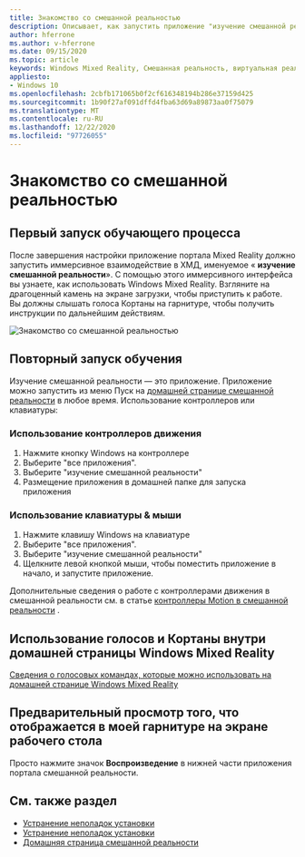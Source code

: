 ```yaml
---
title: Знакомство со смешанной реальностью
description: Описывает, как запустить приложение "изучение смешанной реальности" и как перемещаться по Windows Mixed Reality.
author: hferrone
ms.author: v-hferrone
ms.date: 09/15/2020
ms.topic: article
keywords: Windows Mixed Reality, Смешанная реальность, виртуальная реальность, VR, MR, руководство, начало работы
appliesto:
- Windows 10
ms.openlocfilehash: 2cbfb171065b0f2cf616348194b286e37159d425
ms.sourcegitcommit: 1b90f27af091dffd4fba63d69a89873aa0f75079
ms.translationtype: MT
ms.contentlocale: ru-RU
ms.lasthandoff: 12/22/2020
ms.locfileid: "97726055"
---
```

# <a name="learn-mixed-reality"></a>Знакомство со смешанной реальностью

## <a name="running-the-learning-experience-for-the-first-time"></a>Первый запуск обучающего процесса

После завершения настройки приложение портала Mixed Reality должно запустить иммерсивное взаимодействие в ХМД, именуемое « **изучение смешанной реальности**». С помощью этого иммерсивного интерфейса вы узнаете, как использовать Windows Mixed Reality. Взгляните на драгоценный камень на экране загрузки, чтобы приступить к работе. Вы должны слышать голоса Кортаны на гарнитуре, чтобы получить инструкции по дальнейшим действиям.

![Знакомство со смешанной реальностью](images/file-learnmixedrealitystart.png)

## <a name="rerun-the-learning-experience"></a>Повторный запуск обучения

Изучение смешанной реальности — это приложение. Приложение можно запустить из меню Пуск на [домашней странице смешанной реальности](your-mixed-reality-home.md) в любое время. Использование контроллеров или клавиатуры:

### <a name="use-your-motion-controllers"></a>Использование контроллеров движения

1. Нажмите кнопку Windows на контроллере
2. Выберите "все приложения".
3. Выберите "изучение смешанной реальности"
4. Размещение приложения в домашней папке для запуска приложения

### <a name="use-your-mouse--keyboard"></a>Использование клавиатуры & мыши

1. Нажмите клавишу Windows на клавиатуре
2. Выберите "все приложения".
3. Выберите "изучение смешанной реальности"
4. Щелкните левой кнопкой мыши, чтобы поместить приложение в начало, и запустите приложение.

Дополнительные сведения о работе с контроллерами движения в смешанной реальности см. в статье [контроллеры Motion в смешанной реальности](controllers-in-wmr.md) .

## <a name="use-voice-commands-and-cortana-inside-of-the-windows-mixed-reality-home"></a>Использование голосов и Кортаны внутри домашней страницы Windows Mixed Reality

[Сведения о голосовых командах, которые можно использовать на домашней странице Windows Mixed Reality](https://support.microsoft.com/help/4041322/windows-10-speech-in-windows-mixed-reality)

## <a name="show-a-preview-of-what-im-seeing-in-my-headset-on-my-desktops-screen"></a>Предварительный просмотр того, что отображается в моей гарнитуре на экране рабочего стола

Просто нажмите значок **Воспроизведение** в нижней части приложения портала смешанной реальности.

## <a name="see-also"></a>См. также раздел

* [Устранение неполадок установки](installation_errors.md)
* [Устранение неполадок установки](wmr-setup-faq.md)
* [Домашняя страница смешанной реальности](your-mixed-reality-home.md)

